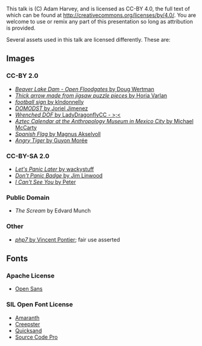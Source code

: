 This talk is (C) Adam Harvey, and is licensed as CC-BY 4.0, the full text of
which can be found at http://creativecommons.org/licenses/by/4.0/. You are
welcome to use or remix any part of this presentation so long as attribution is
provided.

Several assets used in this talk are licensed differently. These are:

## Images

### CC-BY 2.0

* [*Beaver Lake Dam - Open Floodgates* by Doug Wertman](https://flic.kr/p/9M5N6V)
* [*Thick arrow made from jigsaw puzzle pieces* by Horia Varlan](https://flic.kr/p/7TpXix)
* [*football sign* by klndonnelly](https://flic.kr/p/bjSzAs)
* [*DOMODST* by Joriel Jimenez](https://flic.kr/p/8yhodT)
* [*Wrenched DOF* by LadyDragonflyCC - >;<](https://flic.kr/p/7xWi7w)
* [*Aztec Calendar at the Anthropology Museum in Mexico City* by Michael McCarty](https://flic.kr/p/4jkjPw)
* [*Spanish Flag* by Magnus Akselvoll](https://flic.kr/p/7cDFru)
* [*Angry Tiger* by Guyon Morée](https://flic.kr/p/DC3Q)

### CC-BY-SA 2.0

* [*Let's Panic Later* by wackystuff](https://flic.kr/p/pwcRe1)
* [*Don't Panic Badge* by Jim Linwood](https://flic.kr/p/4hiM1k)
* [*I Can't See You* by Peter](https://flic.kr/p/5q67Vu)

### Public Domain

* *The Scream* by Edvard Munch

### Other

* [*php7* by Vincent Pontier](https://twitter.com/elroubio); fair use asserted

## Fonts

### Apache License

* [Open Sans](https://www.google.com/fonts/specimen/Open+Sans)

### SIL Open Font License

* [Amaranth](https://www.google.com/fonts/specimen/Amaranth)
* [Creepster](https://www.google.com/fonts/specimen/Creepster)
* [Quicksand](https://www.google.com/fonts/specimen/Quicksand)
* [Source Code Pro](https://www.google.com/fonts/specimen/Source+Code+Pro)
